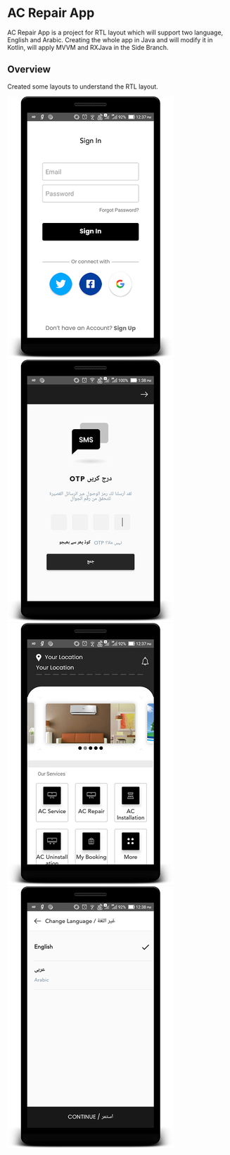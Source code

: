 # AC Repair App

AC Repair App is a project for RTL layout which will support two language, English and Arabic. Creating the whole app in Java and will modify it in Kotlin, will apply MVVM and RXJava in the Side Branch.

## Overview

Created some layouts to understand the RTL layout.


![App Preview](https://github.com/Jaypatelbond/100DaysofCode/blob/master/Android%20Projects/ACRepairPreview/images/Ac%20Repair%201.png) ![App Preview](https://github.com/Jaypatelbond/100DaysofCode/blob/master/Android%20Projects/ACRepairPreview/images/AC%20Repair%209.png) ![App Preview](https://github.com/Jaypatelbond/100DaysofCode/blob/master/Android%20Projects/ACRepairPreview/images/Ac%20Repair%204.png)  ![App Preview](https://github.com/Jaypatelbond/100DaysofCode/blob/master/Android%20Projects/ACRepairPreview/images/Ac%20Repair%207.png)

